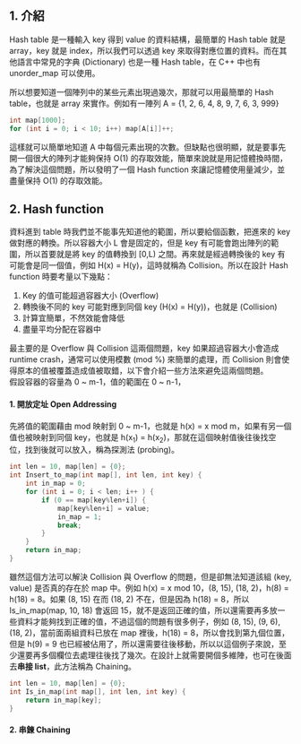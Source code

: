 ## 1. 介紹

Hash table 是一種輸入 key 得到 value 的資料結構，最簡單的 Hash table 就是 array，key 就是 index，所以我們可以透過 key 來取得對應位置的資料。而在其他語言中常見的字典 (Dictionary) 也是一種 Hash table，在 C++ 中也有 unorder_map 可以使用。

所以想要知道一個陣列中的某些元素出現過幾次，那就可以用最簡單的 Hash table，也就是 array 來實作。例如有一陣列 A = {1, 2, 6, 4, 8, 9, 7, 6, 3, 999}
```C
int map[1000];
for (int i = 0; i < 10; i++) map[A[i]]++;
```
這樣就可以簡單地知道 A 中每個元素出現的次數。但缺點也很明顯，就是要事先開一個很大的陣列才能夠保持 O(1) 的存取效能，簡單來說就是用記憶體換時間，為了解決這個問題，所以發明了一個 Hash function 來讓記憶體使用量減少，並盡量保持 O(1) 的存取效能。

## 2. Hash function
資料進到 table 時我們並不能事先知道他的範圍，所以要給個函數，把進來的 key 做對應的轉換。所以容器大小 L 會是固定的，但是 key 有可能會跑出陣列的範圍，所以首要就是將 key 的值轉換到 [0,L) 之間。再來就是經過轉換後的 key 有可能會是同一個值，例如 H(x) = H(y)，這時就稱為 Collision。所以在設計 Hash function 時要考量以下幾點：
1. Key 的值可能超過容器大小 (Overflow)
2. 轉換後不同的 key 可能對應到同個 key (H(x) = H(y))，也就是 (Collision)
3. 計算宜簡單，不然效能會降低
4. 盡量平均分配在容器中

最主要的是 Overflow 與 Collision 這兩個問題，key 如果超過容器大小會造成 runtime crash，通常可以使用模數 (mod %) 來簡單的處理，而 Collision 則會使得原本的值被覆蓋造成值被取錯，以下會介紹一些方法來避免這兩個問題。\
假設容器的容量為 0 ~ m-1，值的範圍在 0 ~ n-1，

#### 1. 開放定址 Open Addressing
先將值的範圍藉由 mod 映射到 0 ~ m-1，也就是 h(x) = x mod m，如果有另一個值也被映射到同個 key，也就是 h(x<sub>1</sub>) = h(x<sub>2</sub>)，那就在這個映射值後往後找空位，找到後就可以放入，稱為探測法 (probing)。
```C
int len = 10, map[len] = {0};
int Insert_to_map(int map[], int len, int key) {
    int in_map = 0;
    for (int i = 0; i < len; i++ ) {
        if (0 == map[key%len+i]) {
            map[key%len+i] = value;
            in_map = 1;
            break;
        }
    }
    return in_map;
}
```
雖然這個方法可以解決 Collision 與 Overflow 的問題，但是卻無法知道該組 (key, value) 是否真的存在於 map 中。例如 h(x) = x mod 10，(8, 15), (18, 2)，h(8) = h(18) = 8。如果 (8, 15) 在而 (18, 2) 不在，但是因為 h(18) = 8，所以 Is_in_map(map, 10, 18) 會返回 15，就不是返回正確的值，所以還需要再多放一些資料才能夠找到正確的值，不過這個的問題有很多例子，例如 (8, 15), (9, 6), (18, 2)，當前面兩組資料已放在 map 裡後，h(18) = 8，所以會找到第九個位置，但是 h(9) = 9 也已經被佔用了，所以還需要往後移動，所以以這個例子來說，至少還要再多個欄位去處理往後找了幾次。在設計上就需要開個多維陣，也可在後面去**串接 list**，此方法稱為 Chaining。
```C
int len = 10, map[len] = {0};
int Is_in_map(int map[], int len, int key) {
    return in_map[key];
}
```
#### 2. 串鍊 Chaining
